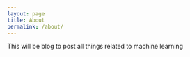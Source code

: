 ```yaml
---
layout: page
title: About
permalink: /about/
---
```


This will be blog to post all things related to machine learning
